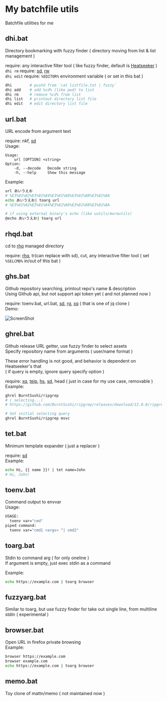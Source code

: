 # My batchfile utils
Batchfile utilities for me

## dhi.bat
Directory bookmarking with fuzzy finder ( directory moving from list & list management )  

require: any interactive filter tool ( like fuzzy finder, default is [Heatseeker][hs] )  
`dhi rm` require: [sd], [rw]  
`dhi edit` require: `%EDITOR%` environment variable ( or set in this bat )
```sh
dhi        # pushd from `cat listfile.txt | fuzzy`
dhi add    # add %cd% (like pwd) to list
dhi rm     # remove %cd% from list
dhi list   # printout directory list file
dhi edit   # edit directory list file
```

## url.bat
URL encode from argument text  

require: nkf, [sd]  
Usage:
```
Usage:
    url [OPTION] <string>
Option:
    -d, --decode   Decode string
    -h, --help     Show this message
```
Example:  
```sh
url あいうえお
# %E3%81%82%E3%81%84%E3%81%86%E3%81%88%E3%81%8A
echo あいうえお| toarg url
# %E3%81%82%E3%81%84%E3%81%86%E3%81%88%E3%81%8A

# if using external binary's echo (like uutils/moreutils)
@echo あいうえお| toarg url
```

## rhqd.bat
cd to [rhq] managed directory  

require: [rhq], tr(can replace with sd), cut, any interactive filter tool ( set `%SELCMD%` in/out of this bat )  

## ghs.bat
Github repository searching, printout repo's name & description  
Using Github api, but not support api token yet ( and not planned now )  

require: toenv.bat, url.bat, [sd], [rg], [xq][] ( that is one of jq clone )  
Demo:  

![ScreenShot](https://i.imgur.com/IIgH9Cg.png)

## ghrel.bat
Github release URL getter, use fuzzy finder to select assets  
Specify repository name from arguments ( user/name format )  

These error handling is not good, and behavior is dependent on Heatseeker's that  
( if query is empty, ignore query specify option )  

require: [xq], [teip], [hs], [sd], head ( just in case for my use case, removable )  
Example:  
```sh
ghrel BurntSushi/ripgrep
# ( selecting...)
# https://github.com/BurntSushi/ripgrep/releases/download/13.0.0/ripgrep-13.0.0-x86_64-pc-windows-msvc.zip

# Set initial selecting query
ghrel BurntSushi/ripgrep msvc
```

## tet.bat
Minimum template expander ( just a replacer )  

require: [sd]  
Example:  
```sh
echo Hi, {{ name }}! | tet name=John
# Hi, John!
```

## toenv.bat
Command output to envvar  
Usage:  
```sh
USAGE:
  toenv var="cmd"
piped command:
  toenv var="cmd1 <args> ^| cmd2"
```

## toarg.bat
Stdin to command arg ( for only oneline )  
If argument is empty, just exec stdin as a command  

Example:  
```sh
echo https://example.com | toarg browser
```

## fuzzyarg.bat
Similar to toarg, but use fuzzy finder for take out single line, from multiline stdin ( experimental )  

## browser.bat
Open URL in firefox private browsing  
Example:  
```sh
browser https://example.com
browser example.com
echo https://example.com | toarg browser
```

## memo.bat
Toy clone of mattn/memo ( not maintained now )  


[sd]: https://github.com/chmln/sd
[rw]: https://github.com/jridgewell/rw
[rhq]: https://github.com/ubnt-intrepid/rhq
[rg]: https://github.com/BurntSushi/ripgrep
[xq]: https://github.com/MiSawa/xq
[teip]: https://github.com/greymd/teip
[hs]: https://github.com/rschmitt/heatseeker
<!-- []: https://github.com/ -->
